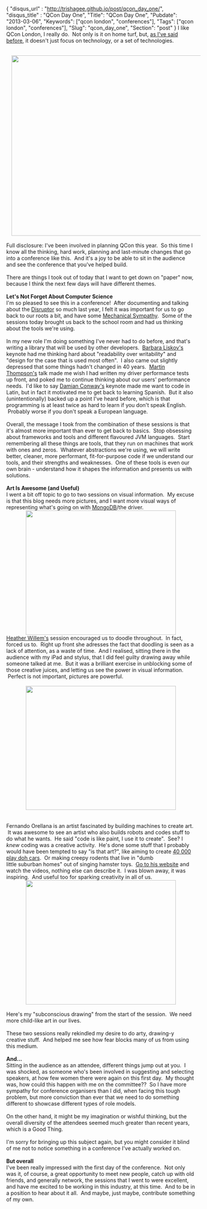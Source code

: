 {
 "disqus_url" : "http://trishagee.github.io/post/qcon_day_one/",
 "disqus_title" : "QCon Day One",
 "Title": "QCon Day One",
 "Pubdate": "2013-03-06",
 "Keywords": ["qcon london", "conferences"],
 "Tags": ["qcon london", "conferences"],
 "Slug": "qcon_day_one",
 "Section": "post"
}
I like QCon London, I really do. &nbsp;Not only is it on home turf, but, <a href="http://mechanitis.blogspot.co.uk/2012/03/qcon-london-2012.html">as I've said before</a>, it doesn't just focus on technology, or a set of technologies.<br /><br /><div class="separator" style="clear: both; text-align: center;"><a href="http://4.bp.blogspot.com/-t0Q7ewOcjVk/UTfM32qZNcI/AAAAAAAALZ4/Hg0KDsMxPqA/s1600/2013-03-05+16.35.12.jpg" imageanchor="1" style="margin-left: 1em; margin-right: 1em;"><img border="0" height="480" src="http://4.bp.blogspot.com/-t0Q7ewOcjVk/UTfM32qZNcI/AAAAAAAALZ4/Hg0KDsMxPqA/s640/2013-03-05+16.35.12.jpg" width="640" /></a></div><br />Full disclosure: I've been involved in planning QCon this year. &nbsp;So this time I know all the thinking, hard work, planning and last-minute changes that go into a conference like this. &nbsp;And it's a joy to be able to sit in the audience and see the conference that you've helped build.<br /><br />There are things I took out of today that I want to get down on "paper" now, because I think the next few days will have different themes.<br /><br /><b>Let's Not Forget About Computer Science</b><br />I'm so pleased to see this in a conference! &nbsp;After documenting and talking about the <a href="http://mechanitis.blogspot.co.uk/search/label/disruptor">Disruptor</a> so much last year, I felt it was important for us to go back to our roots a bit, and have some <a href="http://mechanical-sympathy.blogspot.co.uk/">Mechanical Sympathy</a>. &nbsp;Some of the sessions today brought us back to the school room and had us thinking about the tools we're using.<br /><br />In my new role I'm doing something I've never had to do before, and that's writing a library that will be used by other developers. &nbsp;<a href="http://qconlondon.com/london-2013/speaker/Barbara+Liskov">Barbara Liskov's</a> keynote had me thinking hard about "readability over writability" and "design for the case that is used most often". &nbsp;I also came out slightly depressed that some things hadn't changed in 40 years. &nbsp;<a href="http://mechanical-sympathy.blogspot.co.uk/">Martin Thompson's</a> talk made me wish I had written my driver performance tests up front, and poked me to continue thinking about our users' performance needs. &nbsp;I'd like to say <a href="http://damian.conway.org/About_us/Bio_formal.html">Damian Conway's</a> keynote made me want to code in Latin, but in fact it motivated me to get back to learning Spanish. &nbsp;But it also (unintentionally) backed up a point I've heard before, which is that programming is at least twice as hard to learn if you don't speak English. &nbsp;Probably worse if you don't speak a European language.<br /><br />Overall, the message I took from the combination of these sessions is that it's almost more important than ever to get back to basics. &nbsp;Stop obsessing about frameworks and tools and different flavoured JVM languages. &nbsp;Start remembering all these things are tools, that they run on machines that work with ones and zeros. &nbsp;Whatever abstractions we're using, we will write better, cleaner, more performant, fit-for-purpose code if we understand our tools, and their strengths and weaknesses. &nbsp;One of these tools is even our own brain - understand how it shapes the information and presents us with solutions.<br /><br /><b>Art Is Awesome (and Useful)</b><br />I went a bit off topic to go to two sessions on visual information. &nbsp;My excuse is that this blog needs more pictures, and I want more visual ways of representing what's going on with <a href="http://www.mongodb.org/">MongoDB</a>/the driver.<br /><div class="separator" style="clear: both; text-align: center;"><a href="http://4.bp.blogspot.com/-aG1cjS5pg1A/UTfWgtAGD3I/AAAAAAAALaI/SFUo828A-DU/s1600/Notes+5+(page+1).png" imageanchor="1" style="margin-left: 1em; margin-right: 1em;"><img border="0" height="331" src="http://4.bp.blogspot.com/-aG1cjS5pg1A/UTfWgtAGD3I/AAAAAAAALaI/SFUo828A-DU/s400/Notes+5+(page+1).png" width="400" /></a></div><a href="http://qconlondon.com/london-2013/speaker/Heather+Willems">Heather Willem's</a> session encouraged us to doodle throughout. &nbsp;In fact, forced us to. &nbsp;Right up front she adresses the fact that doodling is seen as a lack of attention, as a waste of time. &nbsp;And I realised, sitting there in the audience with my iPad and stylus, that I did feel guilty drawing away while someone talked at me. &nbsp;But it was a brilliant exercise in unblocking some of those creative juices, and letting us see the power in visual information. &nbsp;Perfect is not important, pictures are powerful.<br /><br /><div class="separator" style="clear: both; text-align: center;"><a href="http://3.bp.blogspot.com/-wLTnBK3ghYc/UTfKjTqIYSI/AAAAAAAALZo/uHIDDa-gxn4/s1600/Notes+5+(page+2).png" imageanchor="1" style="margin-left: 1em; margin-right: 1em;"><img border="0" height="330" src="http://3.bp.blogspot.com/-wLTnBK3ghYc/UTfKjTqIYSI/AAAAAAAALZo/uHIDDa-gxn4/s400/Notes+5+(page+2).png" width="400" /></a></div><br /><br />Fernando Orellana is an artist fascinated by building machines to create art. &nbsp;It was awesome to see an artist who also builds robots and codes stuff to do what he wants. &nbsp;He said "code is like paint, I use it to create". &nbsp;See? I <i>knew</i> coding was a creative activity. &nbsp;He's done some stuff that I probably would have been tempted to say "is that art?", like aiming to create <a href="http://fernandoorellana.com/projects/extruder/">40 000 play doh cars</a>. &nbsp;Or making creepy rodents that live in "dumb little&nbsp;suburban&nbsp;homes" out of singing hamster toys. &nbsp;<a href="http://fernandoorellana.com/">Go to his website</a> and watch the videos, nothing else can describe it. &nbsp;I was blown away, it was inspiring. &nbsp;And useful too for sparking creativity in all of us.<br /><div class="separator" style="clear: both; text-align: center;"><a href="http://2.bp.blogspot.com/-iZxEdZOP1k4/UTfKqXejghI/AAAAAAAALZw/epR56z099yQ/s1600/Notes+5+(page+14).png" imageanchor="1" style="margin-left: 1em; margin-right: 1em;"><img border="0" height="331" src="http://2.bp.blogspot.com/-iZxEdZOP1k4/UTfKqXejghI/AAAAAAAALZw/epR56z099yQ/s400/Notes+5+(page+14).png" width="400" /></a></div><br />Here's my "subconscious&nbsp;drawing" from the start of the session. &nbsp;We need more child-like art in our lives.<br /><br />These two sessions really rekindled my desire to do arty, drawing-y creative stuff. &nbsp;And helped me see how fear blocks many of us from using this medium.<br /><br /><b>And...</b><br />Sitting in the audience as an attendee, different things jump out at you. &nbsp;I was shocked, as someone who's been involved in suggesting and selecting speakers, at how few women there were again on this first day. &nbsp;My thought was, how could this happen with me on the committee?? &nbsp;So I have more sympathy for conference organisers than I did, when facing this tough problem, but more conviction than ever that we need to do something different to showcase different types of role models.<br /><br />On the other hand, it might be my imagination or wishful thinking, but the overall diversity of the attendees seemed much greater than recent years, which is a Good Thing.<br /><br />I'm sorry for bringing up this subject again, but you might consider it blind of me not to notice something in a conference I've actually worked on.<br /><br /><b>But overall</b><br />I've been really impressed with the first day of the conference. &nbsp;Not only was it, of course, a great opportunity to meet new people, catch up with old friends, and generally network, the sessions that I went to were excellent, and have me excited to be working in this industry, at this time. &nbsp;And to be in a position to hear about it all. &nbsp;And maybe, just maybe, contribute something of my own.
